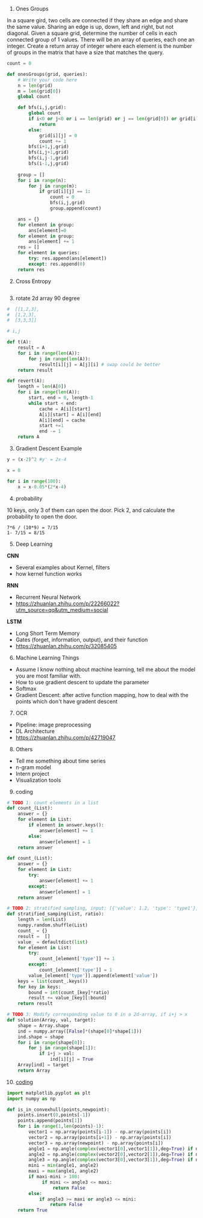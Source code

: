 
1. Ones Groups

In a square gird, two cells are connected if they share an edge and share the same value. Sharing an edge is up, down, left and right, but not diagonal. Given a square grid, determine the number of cells in each connected group of 1 values. There will be an array of queries, each one an integer. Create a return array of integer where each element is the number of groups in the matrix that have a size that matches the query.

```python
count = 0

def onesGroups(grid, queries):
    # Write your code here
    n = len(grid)
    m = len(grid[0])
    global count

    def bfs(i,j,grid):
        global count
        if i<0 or j<0 or i == len(grid) or j == len(grid[0]) or grid[i][j] != 1:
            return
        else:
            grid[i][j] = 0
            count += 1
        bfs(i+1,j,grid)
        bfs(i,j+1,grid)
        bfs(i,j-1,grid)
        bfs(i-1,j,grid)
      
    group = []
    for i in range(n):
        for j in range(m):
            if grid[i][j] == 1:
                count = 0
                bfs(i,j,grid)
                group.append(count)

    ans = {}
    for element in group:
        ans[element]=0
    for element in group:
        ans[element] += 1
    res = []
    for element in queries:
        try: res.append(ans[element])
        except: res.append(0)
    return res
```

2. Cross Entropy
```python

```


3. rotate 2d array 90 degree

```python
#  [[1,2,3],
#  [1,2,3],
#  [3,3,3]]

# i,j

def t(A):
    result = A
    for i in range(len(A)):
        for j in range(len(A)): 
            result[i][j] = A[j][i] # swap could be better
    return result

def revert(A):
    length = len(A[0])
    for i in range(len(A)):
        start, end = 0, length-1
        while start < end:
            cache = A[i][start]
            A[i][start] = A[i][end]
            A[i][end] = cache
            start +=1
            end -= 1
    return A
```

3. Gradient Descent Example
```python
y = (x-2)^2 #y' = 2x-4

x = 0

for i in range(100):
    x = x-0.05*(2*x-4)
```

4. probability 

10 keys, only 3 of them can open the door. Pick 2, and calculate the probability to open the door.
```
7*6 / (10*9) = 7/15
1- 7/15 = 8/15
```


5. Deep Learning

**CNN** <br/>
- Several examples about Kernel, filters
- how kernel function works

**RNN** <br/>
- Recurrent Neural Network
- https://zhuanlan.zhihu.com/p/22266022?utm_source=qq&utm_medium=social

**LSTM** <br/>
- Long Short Term Memory
- Gates (forget, information, output), and their function
- https://zhuanlan.zhihu.com/p/32085405

6. Machine Learning Things
- Assume I know nothing about machine learning, tell me about the model you are most familiar with.
- How to use gradient descent to update the parameter
- Softmax
- Gradient Descent: after active function mapping, how to deal with the points which don't have gradent descent


7. OCR <br/>
- Pipeline: image preprocessing
- DL Architecture
- https://zhuanlan.zhihu.com/p/42719047

8. Others
- Tell me something about time series
- n-gram model
- Intern project
- Visualization tools

9. coding

```python
# TODO 1: count elements in a list
def count_(List):
    answer = {}
    for element in List:
        if element in answer.keys():
            answer[element] += 1
        else:
            answer[element] = 1
    return answer

def count_(List):
    answer = {}
    for element in List:
        try:
            answer[element] += 1
        except:
            answer[element] = 1
    return answer

# TODO 2: stratified sampling, input: [{'value': 1.2, 'type': 'type1'}, {}, {}]
def stratified_samping(List, ratio):
    length = len(List)
    numpy.random.shuffle(List)
    count_ = {}
    result =  []
    value_ = defaultdict(list)
    for element in List:
        try:
            count_[element['type']] += 1
        except:
            count_[element['type']] = 1
        value_[element['type']].append(element['value'])
    keys = list(count_.keys())
    for key in keys:
        bound = int(count_[key]*ratio)
        result += value_[key][:bound]
    return result

# TODO 3: Modify corresponding value to 0 in a 2d-array, if i+j > x
def solution(Array, val, target):
    shape = Array.shape
    ind = numpy.array([False]*(shape[0]*shape[1]))
    ind.shape = shape
    for i in range(shape[0]):
        for j in range(shape[1]):
            if i+j > val:
                ind[i][j] = True
    Array[ind] = target
    return Array

```

10. [coding](https://github.com/ZhijunLiu96/leetcode_algorithm/blob/master/is_in_convexhull.ipynb)
```python
import matplotlib.pyplot as plt
import numpy as np

def is_in_convexhull(points,newpoint):
    points.insert(0,points[-1])
    points.append(points[1])
    for i in range(1,len(points)-1):
        vector1 = np.array(points[i-1]) - np.array(points[i])
        vector2 = np.array(points[i+1]) - np.array(points[i])
        vector3 = np.array(newpoint) - np.array(points[i])
        angle1 = np.angle(complex(vector1[0],vector1[1]),deg=True) if np.angle(complex(vector1[0],vector1[1]),deg=True)>=0 else 360+np.angle(complex(vector1[0],vector1[1]),deg=True)
        angle2 = np.angle(complex(vector2[0],vector2[1]),deg=True) if np.angle(complex(vector2[0],vector2[1]),deg=True)>=0 else 360+np.angle(complex(vector2[0],vector2[1]),deg=True)
        angle3 = np.angle(complex(vector3[0],vector3[1]),deg=True) if np.angle(complex(vector3[0],vector3[1]),deg=True)>=0 else 360+np.angle(complex(vector3[0],vector3[1]),deg=True)
        mini = min(angle1, angle2)
        maxi = max(angle1, angle2)
        if maxi-mini > 180:
             if mini <= angle3 <= maxi:
                 return False
        else:
            if angle3 >= maxi or angle3 <= mini:
                return False
    return True
```




